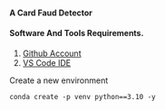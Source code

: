 #### A Card Faud Detector

#### Software And Tools Requirements.

1. [Github Account](https://github.com/kunle001)
2. [VS Code IDE ](https://code.visualstudio.com/)

Create a new environment 

```
conda create -p venv python==3.10 -y
```